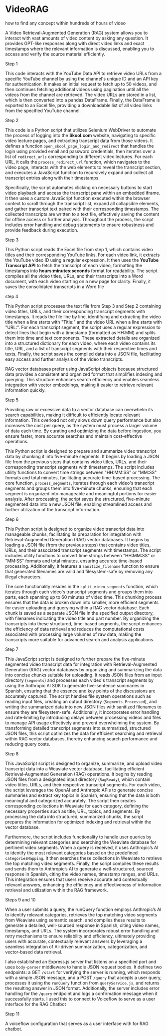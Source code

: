 # VideoRAG
how to find any concept within hundreds of hours of video 


A Video Retrieval-Augmented Generation (RAG) system allows you to interact with vast amounts of video content by asking any question. It provides GPT-like responses along with direct video links and exact timestamps where the relevant information is discussed, enabling you to access and verify the source material efficiently.


Step 1 

This code interacts with the YouTube Data API to retrieve video URLs from a specific YouTube channel by using the channel's unique ID and an API key for authentication. It makes an initial request to fetch up to 50 videos, and then continues fetching additional videos using pagination until all the videos from the channel are retrieved. The video URLs are stored in a list, which is then converted into a pandas DataFrame. Finally, the DataFrame is exported to an Excel file, providing a downloadable list of all video links from the specified YouTube channel.

Step 2 

This code is a Python script that utilizes Selenium WebDriver to automate the process of logging into the **Skool.com** website, navigating to specific video lecture pages, and extracting transcript data from those videos. It defines a function `open_skool_page_login_and_redirect` that handles the login using provided email and password credentials, then iterates over a list of `redirect_urls` corresponding to different video lectures. For each URL, it calls the `process_redirect_url` function, which navigates to the video page, interacts with the web elements to reveal the transcript section, and executes a JavaScript function to recursively expand and collect all transcript entries along with their timestamps.

Specifically, the script automates clicking on necessary buttons to start video playback and access the transcript pane within an embedded iframe. It then uses a custom JavaScript function executed within the browser context to scroll through the transcript list, expand all collapsible elements, and gather transcript text paired with their corresponding timestamps. The collected transcripts are written to a text file, effectively saving the content for offline access or further analysis. Throughout the process, the script includes error handling and debug statements to ensure robustness and provide feedback during execution.


Step 3 

This Python script reads the Excel file from step 1, which contains video titles and their corresponding YouTube links. For each video link, it extracts the YouTube video ID using a regular expression. It then uses the **YouTube Transcript API** to fetch the transcript of each video, formatting the timestamps into **hours:minutes:seconds** format for readability. The script compiles all the video titles, URLs, and their transcripts into a Word document, with each video starting on a new page for clarity. Finally, it saves the consolidated transcripts in a Word file 

step 4 

This Python script processes the text file from Step 3 and Step 2 containing video titles, URLs, and their corresponding transcript segments with timestamps. It reads the file line by line, identifying and extracting the video title when a line starts with "Title:" and the video URL when a line starts with "URL:". For each transcript segment, the script uses a regular expression to detect lines that begin with a timestamp (formatted as HH:MM) and splits them into time and text components. These extracted details are organized into a structured dictionary for each video, where each video contains its title, URL, and a list of transcript segments with their respective times and texts. Finally, the script saves the compiled data into a JSON file, facilitating easy access and further analysis of the video transcripts.

RAG vector databases prefer using JavaScript objects because structured data provides a consistent and organized format that simplifies indexing and querying. This structure enhances search efficiency and enables seamless integration with vector embeddings, making it easier to retrieve relevant information quickly.

Step 5 

Providing raw or excessive data to a vector database can overwhelm its search capabilities, making it difficult to efficiently locate relevant information. This overload not only slows down query performance but also increases the cost per query, as the system must process a larger volume of data each time. By curating and optimizing the data before ingestion, you ensure faster, more accurate searches and maintain cost-effective operations.

This Python script is designed to prepare and summarize video transcript data by chunking it into five-minute segments. It begins by loading a JSON file from the previous steps that contains video titles, URLs, and their corresponding transcript segments with timestamps. The script includes utility functions to convert time strings between "HH:MM:SS" or "MM:SS" formats and total minutes, facilitating accurate time-based processing. The core function, `process_segments`, iterates through each video's transcript segments and groups them into five-minute chunks, ensuring that each segment is organized into manageable and meaningful portions for easier analysis. After processing, the script saves the structured, five-minute segmented data into a new JSON file, enabling streamlined access and further utilization of the transcript information.

Step 6 

This Python script is designed to organize video transcript data into manageable chunks, facilitating its preparation for integration with Retrieval-Augmented Generation (RAG) vector databases. It begins by loading a JSON file (from the previous steps) that contains video titles, URLs, and their associated transcript segments with timestamps. The script includes utility functions to convert time strings between "HH:MM:SS" or "MM:SS" formats and total minutes, ensuring accurate time-based processing. Additionally, it features a `sanitize_filename` function to ensure that generated filenames are valid and filesystem-safe by removing any illegal characters.

The core functionality resides in the `split_video_segments` function, which iterates through each video's transcript segments and groups them into parts, each spanning up to 60 minutes of video time. This chunking process ensures that the data is broken down into smaller, more efficient segments for easier uploading and querying within a RAG vector database. Each chunk is saved as a separate JSON file in the specified output directory, with filenames indicating the video title and part number. By organizing the transcripts into these structured, time-based segments, the script enhances the efficiency of data retrieval and reduces the computational costs associated with processing large volumes of raw data, making the transcripts more suitable for advanced search and analysis applications.

Step 7 

This JavaScript script is designed to further prepare the five-minute segmented video transcript data for integration with Retrieval-Augmented Generation (RAG) vector databases by organizing and summarizing the data into concise chunks suitable for uploading. It reads JSON files from an input directory (`segments`) and processes each video's transcript segments by using the Anthropic AI SDK to generate five-sentence summaries in Spanish, ensuring that the essence and key points of the discussions are accurately captured. The script handles file system operations such as reading input files, creating an output directory (`Segments_Processed`), and writing the summarized data into new JSON files with sanitized filenames to ensure they are filesystem-safe. Additionally, it incorporates error handling and rate-limiting by introducing delays between processing videos and files to manage API usage effectively and prevent overwhelming the system. By transforming detailed transcript segments into summarized, structured JSON files, this script optimizes the data for efficient searching and retrieval within RAG vector databases, thereby enhancing search performance and reducing query costs.

Step 8 

This JavaScript script is designed to organize, summarize, and upload video transcript data into a Weaviate vector database, facilitating efficient Retrieval-Augmented Generation (RAG) operations. It begins by reading JSON files from a designated input directory (`RagReady`), which contain video titles, URLs, and their respective transcript segments. For each video, the script leverages the OpenAI and Anthropic APIs to generate concise summaries and extract key topics in Spanish, ensuring that the data is both meaningful and categorized accurately. The script then creates corresponding collections in Weaviate for each category, defining the necessary properties such as title, URL, topics, and segments. By processing the data into structured, summarized chunks, the script prepares the information for optimized indexing and retrieval within the vector database.

Furthermore, the script includes functionality to handle user queries by determining relevant categories and searching the Weaviate database for pertinent video segments. When a query is received, it uses Anthropic’s AI to identify the most relevant categories based on the predefined `categoriesMapping`. It then searches these collections in Weaviate to retrieve the top matching video segments. Finally, the script compiles these results and sends them to Anthropic’s AI to generate a well-structured, sourced response in Spanish, citing the video names, timestamp ranges, and URLs. This integration ensures that users receive accurate and contextually relevant answers, enhancing the efficiency and effectiveness of information retrieval and utilization within the RAG framework.

Steps 9 and 10 

When a user submits a query, the runQuery function employs Anthropic’s AI to identify relevant categories, retrieves the top matching video segments from Weaviate using semantic search, and compiles these results to generate a detailed, well-sourced response in Spanish, citing video names, timestamps, and URLs. The system incorporates robust error handling and retry mechanisms to ensure reliability and efficiency, ultimately providing users with accurate, contextually relevant answers by leveraging a seamless integration of AI-driven summarization, categorization, and vector-based data retrieval.

I also established an Express.js server that listens on a specified port and uses `body-parser` middleware to handle JSON request bodies. It defines two endpoints: a GET `/start` for verifying the server is running, which responds with a simple JSON message, and a POST `/query` that accepts a user query, processes it using the `runQuery` function from `queryService.js`, and returns the resulting answer in JSON format. Additionally, the server includes error handling for the `/query` endpoint and logs a confirmation message when it successfully starts. I used this to connect to Voiceflow to serve as a user interface for the RAG Chatbot 

Step 11

A voiceflow configuration that serves as a user interface with for RAG chatbot. 


